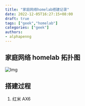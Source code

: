 ```yaml
---
title: "家庭网络homelab搭建记录"
date: 2022-12-05T16:27:15+08:00
draft: true
tags: ["geek","homelab"]
categories: ["geek"]
authors:
- alphapenng
---
```


## 家庭网络 homelab 拓扑图

![Img](https://alphapenng-1305651397.cos.ap-shanghai.myqcloud.com/uPic/2022_12_05_homelab-network-diagram.png)

## 搭建过程

1. 红米 AX6
